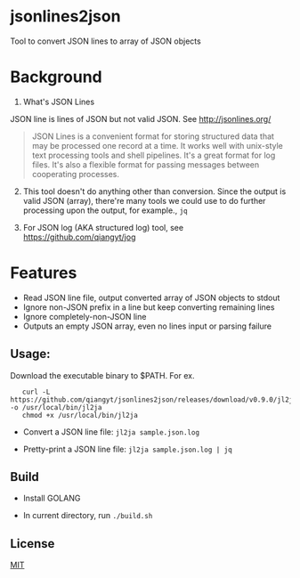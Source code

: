 # jsonlines2json
Tool to convert JSON lines to array of JSON objects

# Background

1. What's JSON Lines

JSON line is lines of JSON but not valid JSON. See http://jsonlines.org/

> JSON Lines is a convenient format for storing structured data that may be processed one record at a time. It works well with unix-style text processing tools and shell pipelines. It's a great format for log files. It's also a flexible format for passing messages between cooperating processes.

2. This tool doesn't do anything other than conversion. Since the output is valid JSON (array), there're many tools we could use to do further processing upon the output, for example., ```jq```

3. For JSON log (AKA structured log) tool, see https://github.com/qiangyt/jog

# Features

- Read JSON line file, output converted array of JSON objects to stdout
- Ignore non-JSON prefix in a line but keep converting remaining lines
- Ignore completely-non-JSON line
- Outputs an empty JSON array, even no lines input or parsing failure

## Usage:
  Download the executable binary to $PATH. For ex.

  ```shell
     curl -L https://github.com/qiangyt/jsonlines2json/releases/download/v0.9.0/jl2ja.darwin -o /usr/local/bin/jl2ja
     chmod +x /usr/local/bin/jl2ja
  ```

   * Convert a JSON line file: `jl2ja sample.json.log`

   * Pretty-print a JSON line file: `jl2ja sample.json.log | jq`

## Build

   *  Install GOLANG

   *  In current directory, run `./build.sh`

## License

[MIT](/LICENSE)
